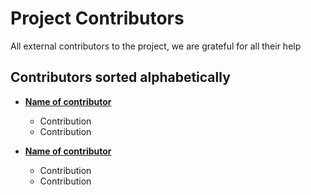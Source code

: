 # Project Contributors

All external contributors to the project, we are grateful for all their help 

## Contributors sorted alphabetically

- **[Name of contributor](https://github.com/user/name)**
  - Contribution
  - Contribution
  
- **[Name of contributor](https://github.com/user/name)**
  - Contribution
  - Contribution

